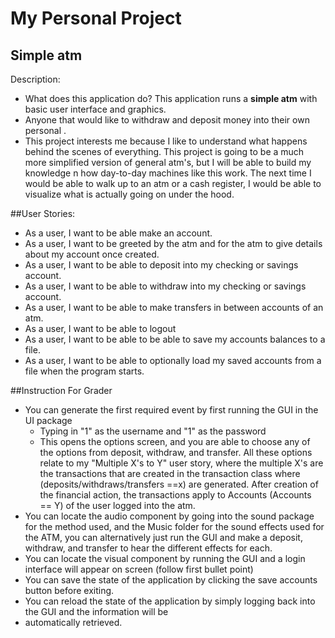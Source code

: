 # My Personal Project

## Simple atm

Description:
- What does this application do? This application runs a **simple atm** with basic user interface and graphics.
- Anyone that would like to withdraw and deposit money into their own personal .
- This project interests me because I like to understand what happens behind the scenes of everything. This project is
going to be a much more simplified version of general atm's, but I will be able to build my knowledge
n how day-to-day machines like this work. The next time I would be able to walk up to an atm or a cash register,
I would be able to visualize what is actually going on under the hood.


##User Stories:

- As a user, I want to be able make an account.
- As a user, I want to be greeted by the atm and for the atm to give details about my account once created.
- As a user, I want to be able to deposit into my checking or savings account.
- As a user, I want to be able to withdraw into my checking or savings account.
- As a user, I want to be able to make transfers in between accounts of an atm.
- As a user, I want to be able to logout
- As a user, I want to be able to be able to save my accounts balances to a file.
- As a user, I want to be able to optionally load my saved accounts from a file when the program starts.


##Instruction For Grader

- You can generate the first required event by first running the GUI in the UI package
  - Typing in "1" as the username and "1" as the password
  - This opens the options screen, and you are able to choose any of the options from deposit, withdraw, and transfer. 
All these options relate to my "Multiple X's to Y" user story, where the multiple X's
are the transactions that are created in the transaction class where (deposits/withdraws/transfers ==x) are generated. 
After creation of the financial action, the transactions apply to Accounts (Accounts == Y) of the user logged into the 
atm.
- You can locate the audio component by going into the sound package for the method used, and the Music folder for the
sound effects used for the ATM, you can alternatively just run the GUI and make a deposit, withdraw, and transfer to
hear the different effects for each.
- You can locate the visual component by running the GUI and a login interface will appear on 
screen (follow first bullet point)
- You can save the state of the application by clicking the save accounts button before exiting.
- You can reload the state of the application by simply logging back into the GUI and the information will be
- automatically retrieved.